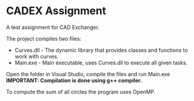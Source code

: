 # CADEX Assignment
 A test assignment for CAD Exchanger.

 The project compiles two files:
 * Curves.dll - The dynamic library that provides classes and functions to work with curves.
 * Main.exe - Main executable, uses Curves.dll to execute all given tasks.

Open the folder in Visual Studio, compile the files and run Main.exe
**IMPORTANT: Compilation is done using g++ compiler.**

To compute the sum of all circles the program uses OpenMP. 

